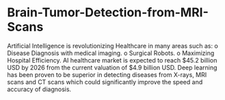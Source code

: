 # Brain-Tumor-Detection-from-MRI-Scans
Artificial Intelligence is revolutionizing Healthcare in many areas such as:
  o Disease Diagnosis with medical imaging. 
  o Surgical Robots. 
  o Maximizing Hospital Efficiency.
AI healthcare market is expected to reach $45.2 billion USD by 2026 from the current valuation of $4.9 billion USD. 
Deep learning has been proven to be superior in detecting diseases from X-rays, MRI scans and CT scans which could significantly improve the speed and accuracy of diagnosis.
